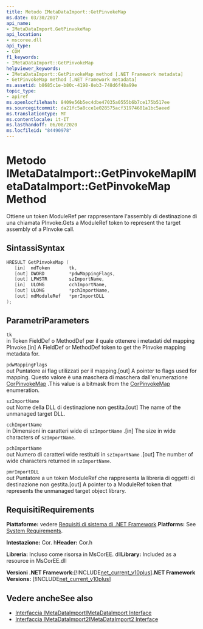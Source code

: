 ```yaml
---
title: Metodo IMetaDataImport::GetPinvokeMap
ms.date: 03/30/2017
api_name:
- IMetaDataImport.GetPinvokeMap
api_location:
- mscoree.dll
api_type:
- COM
f1_keywords:
- IMetaDataImport::GetPinvokeMap
helpviewer_keywords:
- IMetaDataImport::GetPinvokeMap method [.NET Framework metadata]
- GetPinvokeMap method [.NET Framework metadata]
ms.assetid: b8685c1e-b80c-4198-8eb3-748d6f48a99e
topic_type:
- apiref
ms.openlocfilehash: 8409e56b5ec4dbe47035a0555b6b7ce175b517ee
ms.sourcegitcommit: da21fc5a8cce1e028575acf31974681a1bc5aeed
ms.translationtype: MT
ms.contentlocale: it-IT
ms.lasthandoff: 06/08/2020
ms.locfileid: "84490978"
---
```

# <a name="imetadataimportgetpinvokemap-method"></a><span data-ttu-id="2c3f5-102">Metodo IMetaDataImport::GetPinvokeMap</span><span class="sxs-lookup"><span data-stu-id="2c3f5-102">IMetaDataImport::GetPinvokeMap Method</span></span>
<span data-ttu-id="2c3f5-103">Ottiene un token ModuleRef per rappresentare l'assembly di destinazione di una chiamata PInvoke.</span><span class="sxs-lookup"><span data-stu-id="2c3f5-103">Gets a ModuleRef token to represent the target assembly of a PInvoke call.</span></span>  
  
## <a name="syntax"></a><span data-ttu-id="2c3f5-104">Sintassi</span><span class="sxs-lookup"><span data-stu-id="2c3f5-104">Syntax</span></span>  
  
```cpp  
HRESULT GetPinvokeMap (  
   [in]  mdToken       tk,  
   [out] DWORD         *pdwMappingFlags,  
   [out] LPWSTR        szImportName,  
   [in]  ULONG         cchImportName,  
   [out] ULONG         *pchImportName,  
   [out] mdModuleRef   *pmrImportDLL  
);  
```  
  
## <a name="parameters"></a><span data-ttu-id="2c3f5-105">Parametri</span><span class="sxs-lookup"><span data-stu-id="2c3f5-105">Parameters</span></span>  
 `tk`  
 <span data-ttu-id="2c3f5-106">in Token FieldDef o MethodDef per il quale ottenere i metadati del mapping PInvoke.</span><span class="sxs-lookup"><span data-stu-id="2c3f5-106">[in] A FieldDef or MethodDef token to get the PInvoke mapping metadata for.</span></span>  
  
 `pdwMappingFlags`  
 <span data-ttu-id="2c3f5-107">out Puntatore ai flag utilizzati per il mapping.</span><span class="sxs-lookup"><span data-stu-id="2c3f5-107">[out] A pointer to flags used for mapping.</span></span> <span data-ttu-id="2c3f5-108">Questo valore è una maschera di maschera dall'enumerazione [CorPinvokeMap](corpinvokemap-enumeration.md) .</span><span class="sxs-lookup"><span data-stu-id="2c3f5-108">This value is a bitmask from the [CorPinvokeMap](corpinvokemap-enumeration.md) enumeration.</span></span>  
  
 `szImportName`  
 <span data-ttu-id="2c3f5-109">out Nome della DLL di destinazione non gestita.</span><span class="sxs-lookup"><span data-stu-id="2c3f5-109">[out] The name of the unmanaged target DLL.</span></span>  
  
 `cchImportName`  
 <span data-ttu-id="2c3f5-110">in Dimensioni in caratteri wide di `szImportName` .</span><span class="sxs-lookup"><span data-stu-id="2c3f5-110">[in] The size in wide characters of `szImportName`.</span></span>  
  
 `pchImportName`  
 <span data-ttu-id="2c3f5-111">out Numero di caratteri wide restituiti in `szImportName` .</span><span class="sxs-lookup"><span data-stu-id="2c3f5-111">[out] The number of wide characters returned in `szImportName`.</span></span>  
  
 `pmrImportDLL`  
 <span data-ttu-id="2c3f5-112">out Puntatore a un token ModuleRef che rappresenta la libreria di oggetti di destinazione non gestita.</span><span class="sxs-lookup"><span data-stu-id="2c3f5-112">[out] A pointer to a ModuleRef token that represents the unmanaged target object library.</span></span>  
  
## <a name="requirements"></a><span data-ttu-id="2c3f5-113">Requisiti</span><span class="sxs-lookup"><span data-stu-id="2c3f5-113">Requirements</span></span>  
 <span data-ttu-id="2c3f5-114">**Piattaforme:** vedere [Requisiti di sistema di .NET Framework](../../get-started/system-requirements.md).</span><span class="sxs-lookup"><span data-stu-id="2c3f5-114">**Platforms:** See [System Requirements](../../get-started/system-requirements.md).</span></span>  
  
 <span data-ttu-id="2c3f5-115">**Intestazione:** Cor. h</span><span class="sxs-lookup"><span data-stu-id="2c3f5-115">**Header:** Cor.h</span></span>  
  
 <span data-ttu-id="2c3f5-116">**Libreria:** Incluso come risorsa in MsCorEE. dll</span><span class="sxs-lookup"><span data-stu-id="2c3f5-116">**Library:** Included as a resource in MsCorEE.dll</span></span>  
  
 <span data-ttu-id="2c3f5-117">**Versioni .NET Framework:**[!INCLUDE[net_current_v10plus](../../../../includes/net-current-v10plus-md.md)]</span><span class="sxs-lookup"><span data-stu-id="2c3f5-117">**.NET Framework Versions:** [!INCLUDE[net_current_v10plus](../../../../includes/net-current-v10plus-md.md)]</span></span>  
  
## <a name="see-also"></a><span data-ttu-id="2c3f5-118">Vedere anche</span><span class="sxs-lookup"><span data-stu-id="2c3f5-118">See also</span></span>

- [<span data-ttu-id="2c3f5-119">Interfaccia IMetaDataImport</span><span class="sxs-lookup"><span data-stu-id="2c3f5-119">IMetaDataImport Interface</span></span>](imetadataimport-interface.md)
- [<span data-ttu-id="2c3f5-120">Interfaccia IMetaDataImport2</span><span class="sxs-lookup"><span data-stu-id="2c3f5-120">IMetaDataImport2 Interface</span></span>](imetadataimport2-interface.md)

